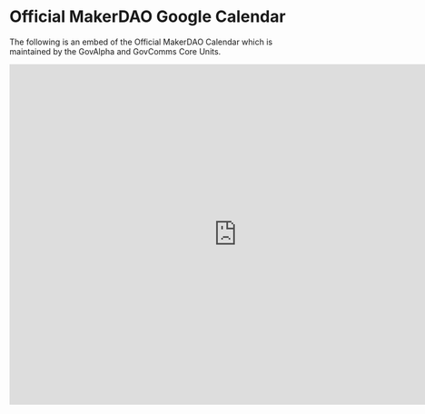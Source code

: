 # Official MakerDAO Google Calendar

The following is an embed of the Official MakerDAO Calendar which is maintained by the GovAlpha and GovComms Core Units.

<iframe src="https://calendar.google.com/calendar/embed?src=makerdao.com_3efhm2ghipksegl009ktniomdk%40group.calendar.google.com&ctz=UTC" style="border: 0" width="800" height="600" frameborder="0" scrolling="no"></iframe>